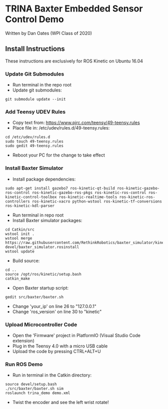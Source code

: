 # TRINA Baxter Embedded Sensor Control Demo
Written by Dan Oates (WPI Class of 2020)

## Install Instructions
These instructions are exclusively for ROS Kinetic on Ubuntu 16.04

### Update Git Submodules
- Run terminal in the repo root
- Update git submodules:
```
git submodule update --init
```

### Add Teensy UDEV Rules
- Copy text from: https://www.pjrc.com/teensy/49-teensy.rules
- Place file in: /etc/udev/rules.d/49-teensy.rules:
```
cd /etc/udev/rules.d
sudo touch 49-teensy.rules
sudo gedit 49-teensy.rules
```
- Reboot your PC for the change to take effect

### Install Baxter Simulator
- Install package dependencies:
```
sudo apt-get install gazebo7 ros-kinetic-qt-build ros-kinetic-gazebo-ros-control ros-kinetic-gazebo-ros-pkgs ros-kinetic-ros-control ros-kinetic-control-toolbox ros-kinetic-realtime-tools ros-kinetic-ros-controllers ros-kinetic-xacro python-wstool ros-kinetic-tf-conversions ros-kinetic-kdl-parser
```
- Run terminal in repo root
- Install Baxter simulator packages:
```
cd Catkin/src
wstool init .
wstool merge https://raw.githubusercontent.com/RethinkRobotics/baxter_simulator/kinetic-devel/baxter_simulator.rosinstall
wstool update
```
- Build source:
```
cd ..
source /opt/ros/kinetic/setup.bash
catkin_make
```
- Open Baxter startup script:
```
gedit src/baxter/baxter.sh
```
- Change 'your_ip' on line 26 to "127.0.0.1"
- Change 'ros_version' on line 30 to "kinetic"

### Upload Microcontroller Code
- Open the 'Firmware' project in PlatformIO (Visual Studio Code extension)
- Plug in the Teensy 4.0 with a micro USB cable
- Upload the code by pressing CTRL+ALT+U

### Run ROS Demo
- Run in terminal in the Catkin directory:
```
source devel/setup.bash
./src/baxter/baxter.sh sim
roslaunch trina_demo demo.xml
```
- Twist the encoder and see the left wrist rotate!
